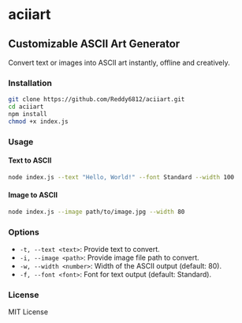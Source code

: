 # aciiart

## Customizable ASCII Art Generator

Convert text or images into ASCII art instantly, offline and creatively.

### Installation

```bash
git clone https://github.com/Reddy6812/aciiart.git
cd aciiart
npm install
chmod +x index.js
```

### Usage

#### Text to ASCII

```bash
node index.js --text "Hello, World!" --font Standard --width 100
```

#### Image to ASCII

```bash
node index.js --image path/to/image.jpg --width 80
```

### Options

- `-t, --text <text>`: Provide text to convert.
- `-i, --image <path>`: Provide image file path to convert.
- `-w, --width <number>`: Width of the ASCII output (default: 80).
- `-f, --font <font>`: Font for text output (default: Standard).

### License

MIT License